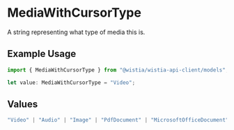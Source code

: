 # MediaWithCursorType

A string representing what type of media this is.

## Example Usage

```typescript
import { MediaWithCursorType } from "@wistia/wistia-api-client/models";

let value: MediaWithCursorType = "Video";
```

## Values

```typescript
"Video" | "Audio" | "Image" | "PdfDocument" | "MicrosoftOfficeDocument" | "Swf" | "UnknownType"
```